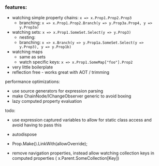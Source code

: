 ﻿### features:

- watching simple property chains: `x => x.Prop1.Prop2.Prop3`
    - branching: `x => x.Prop1.Prop2.Branch(y => y.Prop3a.Prop4, y => y.Prop3a)`
- watching sets: `x => x.Prop1.SomeSet.Select(y => y.Prop3)`
    - nesting:
    - branching: `x => x.Branch(y => y.Prop1a.SomeSet.Select(y => y.Prop3), y => y.Prop1b)`
- watching maps
    - same as sets
    - watch specific keys: `x => x.Prop1.SomeMap["foo"].Prop2`
- very little boilerplate
- reflection free - works great with AOT / trimming

performance optimizations:

- use source generators for expression parsing
- make ChainNode/IChangeObserver generic to avoid boxing
- lazy computed property evaluation

todo:

- use expression captured variables to allow for static class access and avoid having to pass this
- autodispose
- Prop.Make().LinkWith(allowOverride);

- remove navigation properties, instead allow watching collection keys in computed properties (
  x.Parent.SomeCollection[Key])